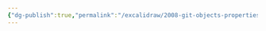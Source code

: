 ```yaml
---
{"dg-publish":true,"permalink":"/excalidraw/2008-git-objects-properties-excalidraw/","tags":["excalidraw"]}
---
```

<style> .container {font-family: sans-serif; text-align: center;} .button-wrapper button {z-index: 1;height: 40px; width: 100px; margin: 10px;padding: 5px;} .excalidraw .App-menu_top .buttonList { display: flex;} .excalidraw-wrapper { height: 800px; margin: 50px; position: relative;} :root[dir="ltr"] .excalidraw .layer-ui__wrapper .zen-mode-transition.App-menu_bottom--transition-left {transform: none;} </style><script src="https://cdn.jsdelivr.net/npm/react@17/umd/react.production.min.js"></script><script src="https://cdn.jsdelivr.net/npm/react-dom@17/umd/react-dom.production.min.js"></script><script type="text/javascript" src="https://cdn.jsdelivr.net/npm/@excalidraw/excalidraw@0/dist/excalidraw.production.min.js"></script><div id="2008-git-objects-propertiesexcalidraw.md"></div><script>(function(){const InitialData={"type":"excalidraw","version":2,"source":"https://github.com/zsviczian/obsidian-excalidraw-plugin/releases/tag/2.2.7","elements":[{"type":"line","version":494,"versionNonce":637025041,"index":"aEG","isDeleted":false,"id":"Hx6J7c_EH-5U-6ym5IsGk","fillStyle":"solid","strokeWidth":2,"strokeStyle":"solid","roughness":1,"opacity":100,"angle":0,"x":-156.5106982367658,"y":-352.609527969795,"strokeColor":"#1e1e1e","backgroundColor":"transparent","width":0.9825624233920962,"height":63.41553075931475,"seed":2016532799,"groupIds":["CU2aUXkQf0Ou2NKK1N5AJ"],"frameId":null,"roundness":{"type":2},"boundElements":[],"updated":1719258564257,"link":null,"locked":false,"startBinding":null,"endBinding":null,"lastCommittedPoint":null,"startArrowhead":null,"endArrowhead":null,"points":[[0,0],[0.9825624233920962,63.41553075931475]]},{"type":"line","version":419,"versionNonce":773301759,"index":"aEV","isDeleted":false,"id":"R2UCDjADzVfiTA_Fpo-vV","fillStyle":"solid","strokeWidth":2,"strokeStyle":"solid","roughness":1,"opacity":100,"angle":0,"x":-282.99737117838254,"y":-351.41767450661183,"strokeColor":"#1e1e1e","backgroundColor":"transparent","width":362.13237118898314,"height":1.2111604011379313,"seed":1413634399,"groupIds":["CU2aUXkQf0Ou2NKK1N5AJ"],"frameId":null,"roundness":{"type":2},"boundElements":[],"updated":1719257363967,"link":null,"locked":false,"startBinding":null,"endBinding":null,"lastCommittedPoint":null,"startArrowhead":null,"endArrowhead":null,"points":[[0,0],[362.13237118898314,-1.2111604011379313]]},{"type":"line","version":448,"versionNonce":223383071,"index":"aG","isDeleted":false,"id":"R6mhJO12-6elrMG6Jk3QX","fillStyle":"solid","strokeWidth":2,"strokeStyle":"solid","roughness":1,"opacity":100,"angle":0,"x":-286.7988902234216,"y":-290.8514405074159,"strokeColor":"#1e1e1e","backgroundColor":"transparent","width":362.13237118898314,"height":1.2111604011379313,"seed":374656415,"groupIds":["CU2aUXkQf0Ou2NKK1N5AJ"],"frameId":null,"roundness":{"type":2},"boundElements":[],"updated":1719257363967,"link":null,"locked":false,"startBinding":null,"endBinding":null,"lastCommittedPoint":null,"startArrowhead":null,"endArrowhead":null,"points":[[0,0],[362.13237118898314,-1.2111604011379313]]},{"type":"rectangle","version":484,"versionNonce":635214630,"index":"aI","isDeleted":false,"id":"sLzFSGXD","fillStyle":"solid","strokeWidth":1,"strokeStyle":"dashed","roughness":2,"opacity":100,"angle":0,"x":-276.30657585494924,"y":-198.32464099245723,"strokeColor":"#1e1e1e","backgroundColor":"#b2f2bb","width":329.1395778129868,"height":376.95035869191986,"seed":1246364273,"groupIds":["oDjL44-g2oaC7tKjcgKqY","EgzalKChd_-85AZ-WPc6f"],"frameId":null,"roundness":{"type":3},"boundElements":[],"updated":1719258245846,"link":"[[Thesaurus/2008-c-1-b-commit]]","locked":false},{"type":"line","version":444,"versionNonce":733077503,"index":"aJ","isDeleted":false,"id":"gmrFhqRmCmaJG32YL9Qe3","fillStyle":"solid","strokeWidth":2,"strokeStyle":"solid","roughness":1,"opacity":100,"angle":0,"x":-277.2982668826368,"y":-139.2112396512693,"strokeColor":"#1e1e1e","backgroundColor":"transparent","width":329.7943885124488,"height":2.3075835399021605,"seed":60984401,"groupIds":["oDjL44-g2oaC7tKjcgKqY","EgzalKChd_-85AZ-WPc6f"],"frameId":null,"roundness":{"type":2},"boundElements":[],"updated":1719258238405,"link":null,"locked":false,"startBinding":null,"endBinding":null,"lastCommittedPoint":null,"startArrowhead":null,"endArrowhead":null,"points":[[0,0],[329.7943885124488,-2.3075835399021605]]},{"type":"line","version":352,"versionNonce":261326879,"index":"aK","isDeleted":false,"id":"a2ThUtnd3pFMYaUzJGlcs","fillStyle":"solid","strokeWidth":2,"strokeStyle":"solid","roughness":1,"opacity":100,"angle":0,"x":-66.06236279468493,"y":-199.48701165104248,"strokeColor":"#1e1e1e","backgroundColor":"transparent","width":1.538403312346479,"height":59.22777752372442,"seed":2031016497,"groupIds":["oDjL44-g2oaC7tKjcgKqY","EgzalKChd_-85AZ-WPc6f"],"frameId":null,"roundness":{"type":2},"boundElements":[],"updated":1719258238405,"link":null,"locked":false,"startBinding":null,"endBinding":null,"lastCommittedPoint":null,"startArrowhead":null,"endArrowhead":null,"points":[[0,0],[1.538403312346479,59.22777752372442]]},{"type":"text","version":404,"versionNonce":430157453,"index":"aL","isDeleted":false,"id":"kFMKdZT9","fillStyle":"solid","strokeWidth":2,"strokeStyle":"solid","roughness":1,"opacity":100,"angle":0,"x":-231.43861886740933,"y":-197.17944953975785,"strokeColor":"#1e1e1e","backgroundColor":"transparent","width":138.0074920654297,"height":53.12095288368372,"seed":2071358481,"groupIds":["oDjL44-g2oaC7tKjcgKqY","EgzalKChd_-85AZ-WPc6f"],"frameId":null,"roundness":null,"boundElements":[],"updated":1719288135748,"link":null,"locked":false,"fontSize":42.49676230694698,"fontFamily":1,"text":"Commit","rawText":"Commit","textAlign":"left","verticalAlign":"top","containerId":null,"originalText":"Commit","autoResize":true,"lineHeight":1.25},{"type":"text","version":394,"versionNonce":111021251,"index":"aM","isDeleted":false,"id":"a6bTFDuY","fillStyle":"solid","strokeWidth":2,"strokeStyle":"solid","roughness":1,"opacity":100,"angle":0,"x":-48.370938988876105,"y":-187.17995658121126,"strokeColor":"#1e1e1e","backgroundColor":"transparent","width":75.27125549316406,"height":48.35442929153334,"seed":1389412849,"groupIds":["oDjL44-g2oaC7tKjcgKqY","EgzalKChd_-85AZ-WPc6f"],"frameId":null,"roundness":null,"boundElements":[],"updated":1719288135748,"link":null,"locked":false,"fontSize":38.683543433226674,"fontFamily":1,"text":"Size","rawText":"Size","textAlign":"left","verticalAlign":"top","containerId":null,"originalText":"Size","autoResize":true,"lineHeight":1.25},{"type":"line","version":564,"versionNonce":632187007,"index":"aN","isDeleted":false,"id":"W5YTF1euuI315YKn9nZNf","fillStyle":"solid","strokeWidth":2,"strokeStyle":"solid","roughness":1,"opacity":100,"angle":0,"x":-123.88426885740324,"y":-140.83764195714076,"strokeColor":"#1e1e1e","backgroundColor":"transparent","width":1.9093771754906728,"height":228.37475937827662,"seed":1545952209,"groupIds":["oDjL44-g2oaC7tKjcgKqY","EgzalKChd_-85AZ-WPc6f"],"frameId":null,"roundness":{"type":2},"boundElements":[],"updated":1719258238405,"link":null,"locked":false,"startBinding":null,"endBinding":null,"lastCommittedPoint":null,"startArrowhead":null,"endArrowhead":null,"points":[[0,0],[1.9093771754906728,228.37475937827662]]},{"type":"line","version":421,"versionNonce":438401937,"index":"aO","isDeleted":false,"id":"XYlpapozY83gedYhewwnP","fillStyle":"solid","strokeWidth":2,"strokeStyle":"solid","roughness":1,"opacity":100,"angle":0,"x":-275.72695570331706,"y":-89.87215188016211,"strokeColor":"#1e1e1e","backgroundColor":"transparent","width":329.40449767200266,"height":5.223022541731556e-14,"seed":1737210289,"groupIds":["oDjL44-g2oaC7tKjcgKqY","EgzalKChd_-85AZ-WPc6f"],"frameId":null,"roundness":{"type":2},"boundElements":[],"updated":1719258241822,"link":null,"locked":false,"startBinding":null,"endBinding":null,"lastCommittedPoint":null,"startArrowhead":null,"endArrowhead":null,"points":[[0,0],[329.40449767200266,5.223022541731556e-14]]},{"type":"line","version":438,"versionNonce":1730122943,"index":"aP","isDeleted":false,"id":"PO14V5Tb9LRMLYPS4vFOQ","fillStyle":"solid","strokeWidth":2,"strokeStyle":"solid","roughness":1,"opacity":100,"angle":0,"x":-276.52074112564236,"y":-28.4887965571439,"strokeColor":"#1e1e1e","backgroundColor":"transparent","width":332.74309950326443,"height":1.1128672770873036,"seed":1445682065,"groupIds":["oDjL44-g2oaC7tKjcgKqY","EgzalKChd_-85AZ-WPc6f"],"frameId":null,"roundness":{"type":2},"boundElements":[],"updated":1719258238405,"link":null,"locked":false,"startBinding":null,"endBinding":null,"lastCommittedPoint":null,"startArrowhead":null,"endArrowhead":null,"points":[[0,0],[332.74309950326443,-1.1128672770873036]]},{"type":"text","version":383,"versionNonce":1135105261,"index":"aQ","isDeleted":false,"id":"2xBZVE1c","fillStyle":"solid","strokeWidth":2,"strokeStyle":"solid","roughness":1,"opacity":100,"angle":0,"x":-245.96270754963456,"y":-131.03285904553667,"strokeColor":"#1e1e1e","backgroundColor":"transparent","width":61.29124450683594,"height":36.68032535132581,"seed":2017182065,"groupIds":["oDjL44-g2oaC7tKjcgKqY","EgzalKChd_-85AZ-WPc6f"],"frameId":null,"roundness":null,"boundElements":[],"updated":1719288135748,"link":"[[Thesaurus/2008-c-1-b-commit#^tree]]","locked":false,"fontSize":29.34426028106065,"fontFamily":1,"text":"tree","rawText":"tree","textAlign":"left","verticalAlign":"top","containerId":null,"originalText":"tree","autoResize":true,"lineHeight":1.25},{"type":"text","version":434,"versionNonce":1768258659,"index":"aR","isDeleted":false,"id":"6akmRvRp","fillStyle":"solid","strokeWidth":2,"strokeStyle":"solid","roughness":1,"opacity":100,"angle":0,"x":-247.3364537949912,"y":-14.97529248320717,"strokeColor":"#1e1e1e","backgroundColor":"transparent","width":78.24461364746094,"height":29.94316263886298,"seed":1831635729,"groupIds":["oDjL44-g2oaC7tKjcgKqY","EgzalKChd_-85AZ-WPc6f"],"frameId":null,"roundness":null,"boundElements":[],"updated":1719288135748,"link":"[[Thesaurus/2008-c-1-b-commit#^author]]","locked":false,"fontSize":23.954530111090385,"fontFamily":1,"text":"Author","rawText":"Author","textAlign":"left","verticalAlign":"top","containerId":null,"originalText":"Author","autoResize":true,"lineHeight":1.25},{"type":"line","version":569,"versionNonce":1786919199,"index":"aS","isDeleted":false,"id":"WSWMKBjXeQ2OHVPncvTTC","fillStyle":"solid","strokeWidth":2,"strokeStyle":"solid","roughness":1,"opacity":100,"angle":0,"x":-273.73657929362156,"y":30.36327466847891,"strokeColor":"#1e1e1e","backgroundColor":"transparent","width":332.74309950326443,"height":1.1128672770873036,"seed":1075821265,"groupIds":["oDjL44-g2oaC7tKjcgKqY","EgzalKChd_-85AZ-WPc6f"],"frameId":null,"roundness":{"type":2},"boundElements":[],"updated":1719258238405,"link":null,"locked":false,"startBinding":null,"endBinding":null,"lastCommittedPoint":null,"startArrowhead":null,"endArrowhead":null,"points":[[0,0],[332.74309950326443,-1.1128672770873036]]},{"type":"text","version":451,"versionNonce":1728655181,"index":"aT","isDeleted":false,"id":"xCi9ZPBJ","fillStyle":"solid","strokeWidth":2,"strokeStyle":"solid","roughness":1,"opacity":100,"angle":0,"x":-261.88382791225166,"y":42.355113874059754,"strokeColor":"#1e1e1e","backgroundColor":"transparent","width":111.27163696289062,"height":29.049663487145352,"seed":987904177,"groupIds":["oDjL44-g2oaC7tKjcgKqY","EgzalKChd_-85AZ-WPc6f"],"frameId":null,"roundness":null,"boundElements":[],"updated":1719288135748,"link":"[[Thesaurus/2008-c-1-b-commit#^committer]]","locked":false,"fontSize":23.239730789716283,"fontFamily":1,"text":"Committer","rawText":"Committer","textAlign":"left","verticalAlign":"top","containerId":null,"originalText":"Committer","autoResize":true,"lineHeight":1.25},{"type":"line","version":601,"versionNonce":1785707871,"index":"aU","isDeleted":false,"id":"ioBM_87XkY41N7PfKg5na","fillStyle":"solid","strokeWidth":2,"strokeStyle":"solid","roughness":1,"opacity":100,"angle":0,"x":-277.2295816609987,"y":86.01418585315005,"strokeColor":"#1e1e1e","backgroundColor":"transparent","width":332.74309950326443,"height":1.1128672770873036,"seed":408550033,"groupIds":["oDjL44-g2oaC7tKjcgKqY","EgzalKChd_-85AZ-WPc6f"],"frameId":null,"roundness":{"type":2},"boundElements":[],"updated":1719258238405,"link":null,"locked":false,"startBinding":null,"endBinding":null,"lastCommittedPoint":null,"startArrowhead":null,"endArrowhead":null,"points":[[0,0],[332.74309950326443,-1.1128672770873036]]},{"type":"text","version":472,"versionNonce":1289615363,"index":"aV","isDeleted":false,"id":"RC6U0cxc","fillStyle":"solid","strokeWidth":2,"strokeStyle":"solid","roughness":1,"opacity":100,"angle":0,"x":-253.79803747050465,"y":-74.04763685200082,"strokeColor":"#1e1e1e","backgroundColor":"transparent","width":87.80435180664062,"height":28.294494370698185,"seed":1467734065,"groupIds":["oDjL44-g2oaC7tKjcgKqY","EgzalKChd_-85AZ-WPc6f"],"frameId":null,"roundness":null,"boundElements":[],"updated":1719288135748,"link":"[[Thesaurus/2008-c-1-b-commit#^parents]]","locked":false,"fontSize":22.635595496558548,"fontFamily":1,"text":"Parents","rawText":"Parents","textAlign":"left","verticalAlign":"top","containerId":null,"originalText":"Parents","autoResize":true,"lineHeight":1.25},{"type":"rectangle","version":311,"versionNonce":2039808901,"index":"aZ","isDeleted":false,"id":"qNCgvWis","fillStyle":"solid","strokeWidth":1,"strokeStyle":"dashed","roughness":2,"opacity":100,"angle":0,"x":-277.3928786544867,"y":325.6159392171042,"strokeColor":"#1e1e1e","backgroundColor":"#ffc9c9","width":358.2105712890625,"height":209.41258070203995,"seed":519442193,"groupIds":["B-wfCyzL5wvJ7h322aqvO"],"frameId":null,"roundness":{"type":3},"boundElements":[],"updated":1719258316623,"link":"[[Thesaurus/2008-c-1-c-blob]]","locked":false},{"type":"line","version":251,"versionNonce":205929375,"index":"ab","isDeleted":false,"id":"CtRz2Nq7m34eE9ZmBVDib","fillStyle":"solid","strokeWidth":2,"strokeStyle":"solid","roughness":1,"opacity":100,"angle":0,"x":-278.6931556090769,"y":391.54422947910797,"strokeColor":"#1e1e1e","backgroundColor":"transparent","width":358.9232176268231,"height":2.5113990350782274,"seed":1281623281,"groupIds":["B-wfCyzL5wvJ7h322aqvO"],"frameId":null,"roundness":{"type":2},"boundElements":[],"updated":1719258316623,"link":null,"locked":false,"startBinding":null,"endBinding":null,"lastCommittedPoint":null,"startArrowhead":null,"endArrowhead":null,"points":[[0,0],[358.9232176268231,-2.5113990350782274]]},{"type":"line","version":159,"versionNonce":5992383,"index":"ac","isDeleted":false,"id":"XndgvIfXzATsAPZJTDkvp","fillStyle":"solid","strokeWidth":2,"strokeStyle":"solid","roughness":1,"opacity":100,"angle":0,"x":-48.800006985364746,"y":325.9446474829373,"strokeColor":"#1e1e1e","backgroundColor":"transparent","width":1.6742815709076808,"height":64.45902423502989,"seed":1750613713,"groupIds":["B-wfCyzL5wvJ7h322aqvO"],"frameId":null,"roundness":{"type":2},"boundElements":[],"updated":1719258316623,"link":null,"locked":false,"startBinding":null,"endBinding":null,"lastCommittedPoint":null,"startArrowhead":null,"endArrowhead":null,"points":[[0,0],[1.6742815709076808,64.45902423502989]]},{"type":"text","version":221,"versionNonce":1914682797,"index":"ad","isDeleted":false,"id":"tjUHa3Wu","fillStyle":"solid","strokeWidth":2,"strokeStyle":"solid","roughness":1,"opacity":100,"angle":0,"x":-228.78299037217607,"y":328.45602319673225,"strokeColor":"#1e1e1e","backgroundColor":"transparent","width":94.90498352050781,"height":57.812819127742465,"seed":1365916849,"groupIds":["B-wfCyzL5wvJ7h322aqvO"],"frameId":null,"roundness":null,"boundElements":[],"updated":1719288135748,"link":null,"locked":false,"fontSize":46.25025530219397,"fontFamily":1,"text":"Blob","rawText":"Blob","textAlign":"left","verticalAlign":"top","containerId":null,"originalText":"Blob","autoResize":true,"lineHeight":1.25},{"type":"text","version":206,"versionNonce":252051363,"index":"ae","isDeleted":false,"id":"2aAv40LO","fillStyle":"solid","strokeWidth":2,"strokeStyle":"solid","roughness":1,"opacity":100,"angle":0,"x":-29.546002132759497,"y":339.33871347993227,"strokeColor":"#1e1e1e","backgroundColor":"transparent","width":81.92655944824219,"height":52.6252961007271,"seed":658603665,"groupIds":["B-wfCyzL5wvJ7h322aqvO"],"frameId":null,"roundness":null,"boundElements":[],"updated":1719288135748,"link":null,"locked":false,"fontSize":42.100236880581676,"fontFamily":1,"text":"Size","rawText":"Size","textAlign":"left","verticalAlign":"top","containerId":null,"originalText":"Size","autoResize":true,"lineHeight":1.25},{"type":"text","version":308,"versionNonce":1276477453,"index":"af","isDeleted":false,"id":"nrvjWJt2","fillStyle":"solid","strokeWidth":1,"strokeStyle":"solid","roughness":2,"opacity":100,"angle":0,"x":-202.6032063549294,"y":429.71255363390526,"strokeColor":"#1e1e1e","backgroundColor":"#b2f2bb","width":174.45217895507812,"height":57.254774305555536,"seed":680887409,"groupIds":["B-wfCyzL5wvJ7h322aqvO"],"frameId":null,"roundness":null,"boundElements":[],"updated":1719288135748,"link":null,"locked":false,"fontSize":45.80381944444443,"fontFamily":1,"text":"Content","rawText":"Content","textAlign":"left","verticalAlign":"top","containerId":null,"originalText":"Content","autoResize":true,"lineHeight":1.25},{"type":"text","version":44,"versionNonce":1242305347,"index":"b0G","isDeleted":false,"id":"TeKEe4Fq","fillStyle":"solid","strokeWidth":0.5,"strokeStyle":"solid","roughness":1,"opacity":100,"angle":6.277769056035231,"x":-146.28249386955912,"y":118.31170449509278,"strokeColor":"#1e1e1e","backgroundColor":"transparent","width":64.95993041992188,"height":25,"seed":1153112319,"groupIds":["EgzalKChd_-85AZ-WPc6f"],"frameId":null,"roundness":null,"boundElements":[],"updated":1719288135748,"link":"[[Thesaurus/2008-c-1-b-commit#^commit]]","locked":false,"fontSize":20,"fontFamily":1,"text":"Commit","rawText":"Commit","textAlign":"left","verticalAlign":"top","containerId":null,"originalText":"Commit","autoResize":true,"lineHeight":1.25},{"type":"text","version":88,"versionNonce":988018285,"index":"b0H","isDeleted":false,"id":"0nPOLU6r","fillStyle":"solid","strokeWidth":0.5,"strokeStyle":"solid","roughness":1,"opacity":100,"angle":6.277769056035231,"x":-67.73972208507872,"y":-125.28185731229182,"strokeColor":"#1e1e1e","backgroundColor":"transparent","width":45.09996032714844,"height":25,"seed":1052562769,"groupIds":["Z1iS1PtgQrAXZkc0czicp"],"frameId":null,"roundness":null,"boundElements":[],"updated":1719288135748,"link":"[[Thesaurus/2008-d-git-hash]]","locked":false,"fontSize":20,"fontFamily":1,"text":"Hash","rawText":"Hash","textAlign":"left","verticalAlign":"top","containerId":null,"originalText":"Hash","autoResize":true,"lineHeight":1.25},{"type":"text","version":103,"versionNonce":1313780451,"index":"b0I","isDeleted":false,"id":"6W08sQZl","fillStyle":"solid","strokeWidth":0.5,"strokeStyle":"solid","roughness":1,"opacity":100,"angle":6.277769056035231,"x":-67.0617889891659,"y":-71.88053811240938,"strokeColor":"#1e1e1e","backgroundColor":"transparent","width":45.09996032714844,"height":25,"seed":290011601,"groupIds":["0Btu30531GWERlOfxAw1H"],"frameId":null,"roundness":null,"boundElements":[],"updated":1719288135748,"link":"[[Thesaurus/2008-d-git-hash]]","locked":false,"fontSize":20,"fontFamily":1,"text":"Hash","rawText":"Hash","textAlign":"left","verticalAlign":"top","containerId":null,"originalText":"Hash","autoResize":true,"lineHeight":1.25},{"type":"text","version":123,"versionNonce":156541133,"index":"b0M","isDeleted":false,"id":"M8PGXame","fillStyle":"solid","strokeWidth":2,"strokeStyle":"dashed","roughness":2,"opacity":100,"angle":0,"x":-67.31180098538061,"y":-9.173586860050364,"strokeColor":"#1e1e1e","backgroundColor":"#a5d8ff","width":65.33993530273438,"height":25,"seed":623964767,"groupIds":["sanwoYaWG-XbwsyZed41L"],"frameId":null,"roundness":null,"boundElements":[],"updated":1719288135748,"link":null,"locked":false,"fontSize":20,"fontFamily":1,"text":"Author","rawText":"Author","textAlign":"left","verticalAlign":"top","containerId":null,"originalText":"Author","autoResize":true,"lineHeight":1.25},{"type":"text","version":155,"versionNonce":1549557379,"index":"b0Q","isDeleted":false,"id":"RKaDJeE1","fillStyle":"solid","strokeWidth":2,"strokeStyle":"dashed","roughness":2,"opacity":100,"angle":0,"x":-69.98580480730408,"y":44.28157264609217,"strokeColor":"#1e1e1e","backgroundColor":"#a5d8ff","width":95.79989624023438,"height":25,"seed":669352785,"groupIds":["doHulDNr_1JM1kFxA_QoC"],"frameId":null,"roundness":null,"boundElements":[],"updated":1719288135748,"link":null,"locked":false,"fontSize":20,"fontFamily":1,"text":"Committer","rawText":"Committer","textAlign":"left","verticalAlign":"top","containerId":null,"originalText":"Committer","autoResize":true,"lineHeight":1.25},{"type":"text","version":153,"versionNonce":1828781869,"index":"b0R","isDeleted":false,"id":"3wsnAcfW","fillStyle":"solid","strokeWidth":0.5,"strokeStyle":"solid","roughness":1,"opacity":100,"angle":6.277769056035231,"x":-140.04852794054926,"y":-233.27382633116613,"strokeColor":"#1e1e1e","backgroundColor":"transparent","width":45.09996032714844,"height":25,"seed":211631633,"groupIds":["xwxqhda7x9xSSd3x81KsP"],"frameId":null,"roundness":null,"boundElements":[],"updated":1719288135748,"link":"[[Thesaurus/2008-d-git-hash]]","locked":false,"fontSize":20,"fontFamily":1,"text":"Hash","rawText":"Hash","textAlign":"left","verticalAlign":"top","containerId":null,"originalText":"Hash","autoResize":true,"lineHeight":1.25},{"type":"text","version":199,"versionNonce":519280163,"index":"b0S","isDeleted":false,"id":"vaPzXy1j","fillStyle":"solid","strokeWidth":0.5,"strokeStyle":"solid","roughness":1,"opacity":100,"angle":6.277769056035231,"x":-122.43069758821943,"y":285.22812807202615,"strokeColor":"#1e1e1e","backgroundColor":"transparent","width":45.09996032714844,"height":25,"seed":847153265,"groupIds":["7INCR6BOrQAAB2eE9ciWo"],"frameId":null,"roundness":null,"boundElements":[],"updated":1719288135748,"link":"[[Thesaurus/2008-d-git-hash]]","locked":false,"fontSize":20,"fontFamily":1,"text":"Hash","rawText":"Hash","textAlign":"left","verticalAlign":"top","containerId":null,"originalText":"Hash","autoResize":true,"lineHeight":1.25},{"type":"rectangle","version":265,"versionNonce":2047534450,"index":"b0S8","isDeleted":false,"id":"hu5WS0CQ","fillStyle":"solid","strokeWidth":2,"strokeStyle":"dashed","roughness":2,"opacity":100,"angle":0,"x":-272.07086053685066,"y":636.7864250348744,"strokeColor":"#1e1e1e","backgroundColor":"#a5d8ff","width":358.2105712890625,"height":139.07989402261865,"seed":1804321265,"groupIds":["rO7kvqMFqxQRQnc11_QcK","i5R3ExoxOHndEupmAUS5G"],"frameId":null,"roundness":{"type":3},"boundElements":[],"updated":1719259169599,"link":"[[Thesaurus/2008-c-1-a-tree]]","locked":false},{"type":"line","version":263,"versionNonce":747972127,"index":"b0SG","isDeleted":false,"id":"OAUhurGb0aQzr3P8UVNxU","fillStyle":"solid","strokeWidth":2,"strokeStyle":"solid","roughness":1,"opacity":100,"angle":0,"x":-272.07086053685066,"y":703.60859910714,"strokeColor":"#1e1e1e","backgroundColor":"transparent","width":358.9232176268231,"height":2.5113990350782274,"seed":629169105,"groupIds":["rO7kvqMFqxQRQnc11_QcK","i5R3ExoxOHndEupmAUS5G"],"frameId":null,"roundness":{"type":2},"boundElements":[],"updated":1719259169599,"link":null,"locked":false,"startBinding":null,"endBinding":null,"lastCommittedPoint":null,"startArrowhead":null,"endArrowhead":null,"points":[[0,0],[358.9232176268231,-2.5113990350782274]]},{"type":"line","version":171,"versionNonce":1867452241,"index":"b0SV","isDeleted":false,"id":"CLWS5qo8eE7Mb6mgGMxcC","fillStyle":"solid","strokeWidth":2,"strokeStyle":"solid","roughness":1,"opacity":100,"angle":0,"x":-42.17771191313852,"y":638.0090171109694,"strokeColor":"#1e1e1e","backgroundColor":"transparent","width":1.6742815709076808,"height":64.45902423502989,"seed":1300674993,"groupIds":["rO7kvqMFqxQRQnc11_QcK","i5R3ExoxOHndEupmAUS5G"],"frameId":null,"roundness":{"type":2},"boundElements":[],"updated":1719259169599,"link":null,"locked":false,"startBinding":null,"endBinding":null,"lastCommittedPoint":null,"startArrowhead":null,"endArrowhead":null,"points":[[0,0],[1.6742815709076808,64.45902423502989]]},{"type":"text","version":218,"versionNonce":743608717,"index":"b0Sd","isDeleted":false,"id":"kk2gQMve","fillStyle":"solid","strokeWidth":2,"strokeStyle":"solid","roughness":1,"opacity":100,"angle":0,"x":-222.1606952999498,"y":640.5203928247643,"strokeColor":"#1e1e1e","backgroundColor":"transparent","width":107.66996765136719,"height":57.812819127742465,"seed":1153850257,"groupIds":["rO7kvqMFqxQRQnc11_QcK","i5R3ExoxOHndEupmAUS5G"],"frameId":null,"roundness":null,"boundElements":[],"updated":1719288135748,"link":null,"locked":false,"fontSize":46.25025530219397,"fontFamily":1,"text":"Tree","rawText":"Tree","textAlign":"left","verticalAlign":"top","containerId":null,"originalText":"Tree","autoResize":true,"lineHeight":1.25},{"type":"text","version":215,"versionNonce":1694685635,"index":"b0Sl","isDeleted":false,"id":"mZgoAmli","fillStyle":"solid","strokeWidth":2,"strokeStyle":"solid","roughness":1,"opacity":100,"angle":0,"x":-22.923707060533275,"y":651.4030831079642,"strokeColor":"#1e1e1e","backgroundColor":"transparent","width":81.92655944824219,"height":52.6252961007271,"seed":1534509425,"groupIds":["rO7kvqMFqxQRQnc11_QcK","i5R3ExoxOHndEupmAUS5G"],"frameId":null,"roundness":null,"boundElements":[],"updated":1719288135748,"link":null,"locked":false,"fontSize":42.100236880581676,"fontFamily":1,"text":"Size","rawText":"Size","textAlign":"left","verticalAlign":"top","containerId":null,"originalText":"Size","autoResize":true,"lineHeight":1.25},{"type":"line","version":303,"versionNonce":1282107999,"index":"b0T","isDeleted":false,"id":"5RqF8ALneEl5Ixb_Sfiwp","fillStyle":"solid","strokeWidth":2,"strokeStyle":"solid","roughness":1,"opacity":100,"angle":0,"x":-144.3075817466417,"y":705.8165811665313,"strokeColor":"#1e1e1e","backgroundColor":"transparent","width":1.409649011164504,"height":73.18085014475446,"seed":1860135761,"groupIds":["rO7kvqMFqxQRQnc11_QcK","i5R3ExoxOHndEupmAUS5G"],"frameId":null,"roundness":{"type":2},"boundElements":[],"updated":1719259169599,"link":null,"locked":false,"startBinding":null,"endBinding":null,"lastCommittedPoint":null,"startArrowhead":null,"endArrowhead":null,"points":[[0,0],[-1.409649011164504,73.18085014475446]]},{"type":"line","version":265,"versionNonce":303968017,"index":"b0TG","isDeleted":false,"id":"7QVAKe1qmAcbRzUiEEtod","fillStyle":"solid","strokeWidth":2,"strokeStyle":"solid","roughness":1,"opacity":100,"angle":0,"x":-17.06376820492295,"y":704.1422995956236,"strokeColor":"#1e1e1e","backgroundColor":"transparent","width":0.5726121446286356,"height":75.50145128882991,"seed":1196939569,"groupIds":["rO7kvqMFqxQRQnc11_QcK","i5R3ExoxOHndEupmAUS5G"],"frameId":null,"roundness":{"type":2},"boundElements":[],"updated":1719259169599,"link":null,"locked":false,"startBinding":null,"endBinding":null,"lastCommittedPoint":null,"startArrowhead":null,"endArrowhead":null,"points":[[0,0],[-0.5726121446286356,75.50145128882991]]},{"type":"text","version":268,"versionNonce":75683821,"index":"b0TV","isDeleted":false,"id":"IdioZTPi","fillStyle":"solid","strokeWidth":0.5,"strokeStyle":"solid","roughness":1,"opacity":100,"angle":6.277769056035231,"x":-112.45215644095617,"y":601.2151301057224,"strokeColor":"#1e1e1e","backgroundColor":"transparent","width":45.09996032714844,"height":25,"seed":259253407,"groupIds":["BEcBPqiMmhsUUuSX3qNQN","i5R3ExoxOHndEupmAUS5G"],"frameId":null,"roundness":null,"boundElements":[],"updated":1719288135748,"link":"[[Thesaurus/2008-d-git-hash]]","locked":false,"fontSize":20,"fontFamily":1,"text":"Hash","rawText":"Hash","textAlign":"left","verticalAlign":"top","containerId":null,"originalText":"Hash","autoResize":true,"lineHeight":1.25},{"type":"text","version":289,"versionNonce":464038243,"index":"b0U","isDeleted":false,"id":"5DTLracH","fillStyle":"solid","strokeWidth":0.5,"strokeStyle":"solid","roughness":1,"opacity":100,"angle":6.277769056035231,"x":-232.19462043239142,"y":724.2948559245148,"strokeColor":"#1e1e1e","backgroundColor":"transparent","width":41.03996276855469,"height":25,"seed":1393213713,"groupIds":["dPEqZFFuajYncG6OpQ39J","i5R3ExoxOHndEupmAUS5G"],"frameId":null,"roundness":null,"boundElements":[],"updated":1719288135748,"link":"2008-c-1-c-blob","locked":false,"fontSize":20,"fontFamily":1,"text":"Blob","rawText":"Blob","textAlign":"left","verticalAlign":"top","containerId":null,"originalText":"Blob","autoResize":true,"lineHeight":1.25},{"type":"text","version":282,"versionNonce":1335579213,"index":"b0UV","isDeleted":false,"id":"3583ssZt","fillStyle":"solid","strokeWidth":0.5,"strokeStyle":"solid","roughness":1,"opacity":100,"angle":6.277769056035231,"x":-105.7997750843951,"y":726.5012338199097,"strokeColor":"#1e1e1e","backgroundColor":"transparent","width":45.09996032714844,"height":25,"seed":1984985873,"groupIds":["UOE1OCWYGezUqX4NBK-el","i5R3ExoxOHndEupmAUS5G"],"frameId":null,"roundness":null,"boundElements":[],"updated":1719288135748,"link":"[[Thesaurus/2008-d-git-hash]]","locked":false,"fontSize":20,"fontFamily":1,"text":"Hash","rawText":"Hash","textAlign":"left","verticalAlign":"top","containerId":null,"originalText":"Hash","autoResize":true,"lineHeight":1.25},{"type":"text","version":276,"versionNonce":137594115,"index":"b0V","isDeleted":false,"id":"qxOPPM0r","fillStyle":"solid","strokeWidth":2,"strokeStyle":"solid","roughness":1,"opacity":100,"angle":0,"x":-7.796864218800806,"y":731.5369275421194,"strokeColor":"#1e1e1e","backgroundColor":"transparent","width":74.7154541015625,"height":22.816920597965904,"seed":1009112305,"groupIds":["uIENlFXoW396ychV9fQb2","i5R3ExoxOHndEupmAUS5G"],"frameId":null,"roundness":null,"boundElements":[],"updated":1719288135748,"link":null,"locked":false,"fontSize":18.253536478372723,"fontFamily":1,"text":"FileName","rawText":"FileName","textAlign":"left","verticalAlign":"top","containerId":null,"originalText":"FileName","autoResize":true,"lineHeight":1.25},{"type":"text","version":364,"versionNonce":1786085549,"index":"b0d","isDeleted":false,"id":"UAvL1NkI","fillStyle":"solid","strokeWidth":0.5,"strokeStyle":"solid","roughness":1,"opacity":100,"angle":6.277769056035231,"x":-255.6878848027406,"y":-338.93379596717796,"strokeColor":"#1e1e1e","backgroundColor":"transparent","width":59.938873291015625,"height":36.514454481316854,"seed":891865311,"groupIds":["QxEbNmThT2a8AOJDj5oBI"],"frameId":null,"roundness":null,"boundElements":[],"updated":1719288135748,"link":"2008-c-1-c-blob","locked":false,"fontSize":29.211563585053483,"fontFamily":1,"text":"Blob","rawText":"Blob","textAlign":"left","verticalAlign":"top","containerId":null,"originalText":"Blob","autoResize":true,"lineHeight":1.25},{"type":"line","version":539,"versionNonce":831684639,"index":"b0e","isDeleted":false,"id":"ns9y31YYllOy2DkXzXJN8","fillStyle":"solid","strokeWidth":2,"strokeStyle":"solid","roughness":1,"opacity":100,"angle":0,"x":-21.88377391632065,"y":-354.3816141287214,"strokeColor":"#1e1e1e","backgroundColor":"transparent","width":0.9825624233920962,"height":63.41553075931475,"seed":499083985,"groupIds":["8BfmWt86YI75bPsWeNqR7"],"frameId":null,"roundness":{"type":2},"boundElements":[],"updated":1719258566974,"link":null,"locked":false,"startBinding":null,"endBinding":null,"lastCommittedPoint":null,"startArrowhead":null,"endArrowhead":null,"points":[[0,0],[0.9825624233920962,63.41553075931475]]},{"type":"text","version":297,"versionNonce":1109519523,"index":"b0f","isDeleted":false,"id":"T8EHCf27","fillStyle":"solid","strokeWidth":0.5,"strokeStyle":"solid","roughness":1,"opacity":100,"angle":6.277769056035231,"x":-119.0658384264791,"y":-343.4901431790861,"strokeColor":"#1e1e1e","backgroundColor":"transparent","width":71.032470703125,"height":39.38320444147695,"seed":1332764799,"groupIds":["8brluWa09zyy3LE0l3sGy"],"frameId":null,"roundness":null,"boundElements":[],"updated":1719288135748,"link":"[[Thesaurus/2008-d-git-hash]]","locked":false,"fontSize":31.50656355318156,"fontFamily":1,"text":"Hash","rawText":"Hash","textAlign":"left","verticalAlign":"top","containerId":null,"originalText":"Hash","autoResize":true,"lineHeight":1.25},{"type":"text","version":277,"versionNonce":1522197261,"index":"b0h","isDeleted":false,"id":"ZS2vgG5Q","fillStyle":"solid","strokeWidth":2,"strokeStyle":"solid","roughness":1,"opacity":100,"angle":0,"x":-1.9738922767121494,"y":-335.6759193725943,"strokeColor":"#1e1e1e","backgroundColor":"transparent","width":74.7154541015625,"height":22.816920597965904,"seed":1678323999,"groupIds":["d8DESfGMoPSccJK4WEALV"],"frameId":null,"roundness":null,"boundElements":[],"updated":1719288135748,"link":null,"locked":false,"fontSize":18.253536478372723,"fontFamily":1,"text":"FileName","rawText":"FileName","textAlign":"left","verticalAlign":"top","containerId":null,"originalText":"FileName","autoResize":true,"lineHeight":1.25}],"appState":{"theme":"light","viewBackgroundColor":"#ffffff","currentItemStrokeColor":"#1e1e1e","currentItemBackgroundColor":"transparent","currentItemFillStyle":"solid","currentItemStrokeWidth":0.5,"currentItemStrokeStyle":"solid","currentItemRoughness":1,"currentItemOpacity":100,"currentItemFontFamily":1,"currentItemFontSize":20,"currentItemTextAlign":"left","currentItemStartArrowhead":null,"currentItemEndArrowhead":"arrow","scrollX":1001.7460008186812,"scrollY":401.33125508265493,"zoom":{"value":0.6000000000000001},"currentItemRoundness":"round","gridSize":null,"gridColor":{"Bold":"#C9C9C9FF","Regular":"#EDEDEDFF"},"currentStrokeOptions":null,"previousGridSize":null,"frameRendering":{"enabled":true,"clip":true,"name":true,"outline":true},"objectsSnapModeEnabled":false},"files":{}};InitialData.scrollToContent=true;App=()=>{const e=React.useRef(null),t=React.useRef(null),[n,i]=React.useState({width:void 0,height:void 0});return React.useEffect(()=>{i({width:t.current.getBoundingClientRect().width,height:t.current.getBoundingClientRect().height});const e=()=>{i({width:t.current.getBoundingClientRect().width,height:t.current.getBoundingClientRect().height})};return window.addEventListener("resize",e),()=>window.removeEventListener("resize",e)},[t]),React.createElement(React.Fragment,null,React.createElement("div",{className:"excalidraw-wrapper",ref:t},React.createElement(ExcalidrawLib.Excalidraw,{ref:e,width:n.width,height:n.height,initialData:InitialData,viewModeEnabled:!0,zenModeEnabled:!0,gridModeEnabled:!1})))},excalidrawWrapper=document.getElementById("2008-git-objects-propertiesexcalidraw.md");ReactDOM.render(React.createElement(App),excalidrawWrapper);})();</script>